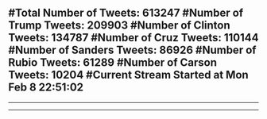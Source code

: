 #Total Number of Tweets: 613247 
#Number of Trump Tweets: 209903
#Number of Clinton Tweets: 134787
#Number of Cruz Tweets: 110144
#Number of Sanders Tweets: 86926
#Number of Rubio Tweets: 61289
#Number of Carson Tweets: 10204
#Current Stream Started at Mon Feb  8 22:51:02
---
---
---
